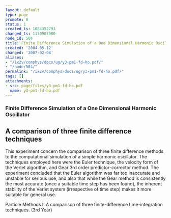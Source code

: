 ```yaml
---
layout: default
type: page
promote: 0
status: 1
created_ts: 1084352793
changed_ts: 1170907900
node_id: 584
title: Finite Difference Simulation of a One Dimensional Harmonic Oscillator
created: '2004-05-12'
changed: '2007-02-08'
aliases:
- "/ix2v/comphys/docs/ug/y3-pm1-fd-ho.pdf/"
- "/node/584/"
permalink: "/ix2v/comphys/docs/ug/y3-pm1-fd-ho.pdf/"
tags: []
attachments:
- src: page/files/y3-pm1-fd-ho.pdf
  name: y3-pm1-fd-ho.pdf
---
```

### Finite Difference Simulation of a One Dimensional Harmonic Oscillator
## A comparison of three finite difference techniques
This experiment concern the comparison of three
finite difference methods to the computational
simulation of a simple harmonic oscillator. The
techniques employed here were the Euler technique,
the velocity form of the Verlet algorithm, and Gear 3rd
order predictor-corrector method. The experiment
concluded that the Euler algorithm was far too
inaccurate and unstable for serious use, and also that
while the Gear method is consistently the most
accurate (once a suitable time step has been found),
the inherent stability of the Verlet system (irrespective
of time step) makes it more suitable for general use.

Particle Methods I: A comparison of three finite-difference time-integration techniques. (3rd Year)
